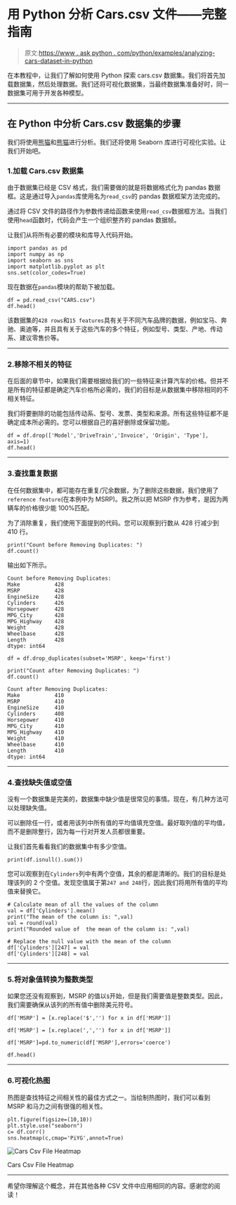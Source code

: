 # 用 Python 分析 Cars.csv 文件——完整指南

> 原文:[https://www . ask python . com/python/examples/analyzing-cars-dataset-in-python](https://www.askpython.com/python/examples/analyzing-cars-dataset-in-python)

在本教程中，让我们了解如何使用 Python 探索 cars.csv 数据集。我们将首先加载数据集，然后处理数据。我们还将可视化数据集，当最终数据集准备好时，同一数据集可用于开发各种模型。

* * *

## 在 Python 中分析 Cars.csv 数据集的步骤

我们将使用[熊猫](https://www.askpython.com/python-modules/pandas/python-pandas-module-tutorial)和[熊猫](https://www.askpython.com/python/numpy-linear-algebraic-functions)进行分析。我们还将使用 Seaborn 库进行可视化实验。让我们开始吧。

### 1.加载 Cars.csv 数据集

由于数据集已经是 CSV 格式，我们需要做的就是将数据格式化为 pandas 数据框。这是通过导入`pandas`库使用名为`read_csv`的 pandas 数据框架方法完成的。

通过将 CSV 文件的路径作为参数传递给函数来使用`read_csv`数据框方法。当我们使用`head`函数时，代码会产生一个组织整齐的 pandas 数据帧。

让我们从将所有必要的模块和库导入代码开始。

```
import pandas as pd 
import numpy as np
import seaborn as sns 
import matplotlib.pyplot as plt
sns.set(color_codes=True)

```

现在数据在`pandas`模块的帮助下被加载。

```
df = pd.read_csv("CARS.csv")
df.head()

```

该数据集的`428 rows`和`15 features`具有关于不同汽车品牌的数据，例如宝马、奔驰、奥迪等，并且具有关于这些汽车的多个特征，例如型号、类型、产地、传动系、建议零售价等。

* * *

### 2.移除不相关的特征

在后面的章节中，如果我们需要根据给我们的一些特征来计算汽车的价格。但并不是所有的特征都是确定汽车价格所必需的，我们的目标是从数据集中移除相同的不相关特征。

我们将要删除的功能包括传动系、型号、发票、类型和来源。所有这些特征都不是确定成本所必需的。您可以根据自己的喜好删除或保留功能。

```
df = df.drop(['Model','DriveTrain','Invoice', 'Origin', 'Type'], axis=1)
df.head()

```

* * *

### 3.查找重复数据

在任何数据集中，都可能存在重复/冗余数据，为了删除这些数据，我们使用了`reference feature`(在本例中为 MSRP)。我之所以把 MSRP 作为参考，是因为两辆车的价格很少能 100%匹配。

为了消除重复，我们使用下面提到的代码。您可以观察到行数从 428 行减少到 410 行。

```
print("Count before Removing Duplicates: ")
df.count()

```

输出如下所示。

```
Count before Removing Duplicates: 
Make           428
MSRP           428
EngineSize     428
Cylinders      426
Horsepower     428
MPG_City       428
MPG_Highway    428
Weight         428
Wheelbase      428
Length         428
dtype: int64

```

```
df = df.drop_duplicates(subset='MSRP', keep='first')

print("Count after Removing Duplicates: ")
df.count()

```

```
Count after Removing Duplicates: 
Make           410
MSRP           410
EngineSize     410
Cylinders      408
Horsepower     410
MPG_City       410
MPG_Highway    410
Weight         410
Wheelbase      410
Length         410
dtype: int64

```

* * *

### 4.查找缺失值或空值

没有一个数据集是完美的，数据集中缺少值是很常见的事情。现在，有几种方法可以处理缺失值。

可以删除任一行，或者用该列中所有值的平均值填充空值。最好取列值的平均值，而不是删除整行，因为每一行对开发人员都很重要。

让我们首先看看我们的数据集中有多少空值。

```
print(df.isnull().sum())

```

您可以观察到在`Cylinders`列中有两个空值，其余的都是清晰的。我们的目标是处理该列的 2 个空值。发现空值属于第`247 and 248`行，因此我们将用所有值的平均值来替换它。

```
# Calculate mean of all the values of the column
val = df['Cylinders'].mean()
print("The mean of the column is: ",val)
val = round(val)
print("Rounded value of  the mean of the column is: ",val)

# Replace the null value with the mean of the column
df['Cylinders'][247] = val
df['Cylinders'][248] = val

```

* * *

### 5.将对象值转换为整数类型

如果您还没有观察到，MSRP 的值以`$`开始，但是我们需要值是整数类型。因此，我们需要确保从该列的所有值中删除美元符号。

```
df['MSRP'] = [x.replace('$','') for x in df['MSRP']] 

df['MSRP'] = [x.replace(',','') for x in df['MSRP']]

df['MSRP']=pd.to_numeric(df['MSRP'],errors='coerce')

df.head()

```

* * *

### 6.可视化热图

热图是查找特征之间相关性的最佳方式之一。当绘制热图时，我们可以看到 MSRP 和马力之间有很强的相关性。

```
plt.figure(figsize=(10,10))
plt.style.use("seaborn")
c= df.corr()
sns.heatmap(c,cmap='PiYG',annot=True)

```

![Cars Csv File Heatmap](../Images/1d8724a33b323a15228a43b3c730f7b3.png)

Cars Csv File Heatmap

* * *

希望你理解这个概念，并在其他各种 CSV 文件中应用相同的内容。感谢您的阅读！